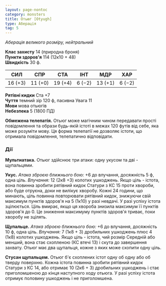 ```yaml
---
layout: page-nontoc
category: monsters
title: Отьюг [Otyugh]
type: Аберація
tag: 5
---
```


_Аберація великого розміру, нейтральний_

**Клас захисту** 14 (природна броня)    
**Пункти здоров'я** 114 (12к10 + 48)    
**Швидкість** 30 ф.

| СИЛ     | СПР     | СТА     | ІНТ    | МДР     | ХАР    |
| ------- | ------- | ------- | ------ | ------- | ------ |
| 16 (+3) | 11 (+0) | 19 (+4) | 6 (−2) | 13 (+1) | 6 (−2) |

**Рятівні кидки** Ста +7    
**Чуття** темний зір 120 ф, пасивна Увага 11    
**Мови** мова отьюгів    
**Небезпека** 5 (1800 ПД)

**Обмежена телепатія.** Отьюг може магічним чином передавати прості повідомлення та образи будь-якій істоті в межах 120 футів від себе, яка може розуміти мову. Ця форма телепатії не дозволяє істоти, що отримала повідомлення, телепатично відповідати.

### Дії
**Мультиатака.** Отьюг здійснює три атаки: одну укусом та дві - щупальцями.    

**Укус.** _Атака зброєю ближнього бою:_ +6 до влучання, досяжність 5 ф, одна ціль. _Влучання:_ 12 (2к8 +3) колотих ушкоджень. Якщо ціль - істота, вона повинна зробити рятівний кидок Статури з КС 15 проти хвороби, або буде отруєна, доки не вилікує хворобу. Кожні 24 години, що минають, ціль повинна повторювати рятівний кидок, знижуючи свій максимум пунктів здоров'я на 5 (1к10) у разі невдачі. У разі успіху істота зцілюється. Ціль вмирає, якщо ця хвороба знизила максимум її пунктів здоров'я до 0. Це зниження максимуму пунктів здоров'я триває, поки хворобу не зцілять.    

**Щупальце.** _Атака зброєю ближнього бою:_ +6 до влучання, досяжність 10 ф, одна ціль. _Влучання:_ 7 (1к8 + 3) дробильних ушкоджень плюс 4 (1к8) колотих ушкоджень. Якщо ціль - істота, чий розмір Середній або менший, вона стає схопленою (КС втечі 13) і скута до завершення захвату. Отьюг має два щупальця, кожне з яких може схопити одну ціль.    

**Стусан щупальцем.** Отьюг б'є схоплених істот одну об одну або об тверду поверхню. Кожна істота повинна зробити рятівний кидок Статури з КС 14, або отримає 10 (2к6 + 3) дробильних ушкоджень і стає приголомшеною до кінця наступного ходу отьюга. У разі успіху істота отримує половину ушкоджень і не приголомшена.
